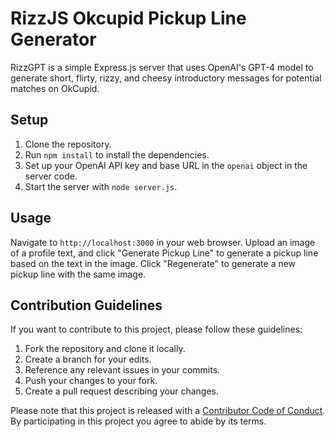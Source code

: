 # RizzJS Okcupid Pickup Line Generator

RizzGPT is a simple Express.js server that uses OpenAI's GPT-4 model to generate short, flirty, rizzy, and cheesy introductory messages for potential matches on OkCupid.

## Setup

1. Clone the repository.
2. Run `npm install` to install the dependencies.
3. Set up your OpenAI API key and base URL in the `openai` object in the server code.
4. Start the server with `node server.js`.

## Usage

Navigate to `http://localhost:3000` in your web browser. Upload an image of a profile text, and click "Generate Pickup Line" to generate a pickup line based on the text in the image. Click "Regenerate" to generate a new pickup line with the same image.

## Contribution Guidelines

If you want to contribute to this project, please follow these guidelines:

1. Fork the repository and clone it locally.
2. Create a branch for your edits.
3. Reference any relevant issues in your commits.
4. Push your changes to your fork.
5. Create a pull request describing your changes.


Please note that this project is released with a [Contributor Code of Conduct](https://www.contributor-covenant.org/version/2/0/code_of_conduct/). By participating in this project you agree to abide by its terms.
